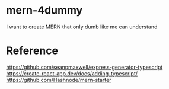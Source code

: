 # mern-4dummy
I want to create MERN that only dumb like me can understand


# Reference

https://github.com/seanpmaxwell/express-generator-typescript 
https://create-react-app.dev/docs/adding-typescript/
https://github.com/Hashnode/mern-starter
